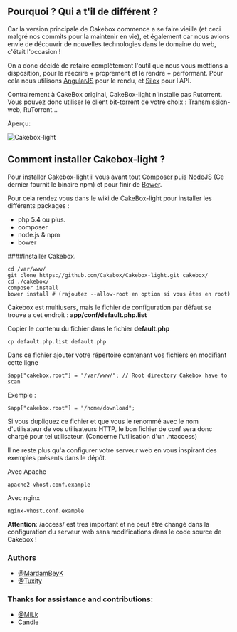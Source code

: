 ## Pourquoi  ? Qui a t'il de différent ?

Car la version principale de Cakebox commence a se faire vieille (et ceci malgré nos commits pour la maintenir en vie), et également car nous avions envie de découvrir de nouvelles technologies dans le domaine du web, c'était l'occasion !

On a donc décidé de refaire complètement l'outil que nous vous mettions a disposition, pour le réécrire + proprement et le rendre + performant. Pour cela nous utilisons [AngularJS](http://angularjs.org/ "AngularJS") pour le rendu, et [Silex](http://silex.sensiolabs.org/ "Silex") pour l'API.

Contrairement à CakeBox original, CakeBox-light n'installe pas Rutorrent. Vous pouvez donc utiliser le client bit-torrent de votre choix : Transmission-web, RuTorrent...

Aperçu:

![Cakebox-light](http://i.imgur.com/eML5KZD.png "Cakebox-light")

## Comment installer Cakebox-light ?

Pour installer Cakebox-light il vous avant tout [Composer](https://getcomposer.org/ "Composer") puis [NodeJS](http://nodejs.org/ "NodeJS") (Ce dernier fournit le binaire npm) et pour finir de [Bower](http://bower.io/ "Bower").

Pour cela rendez vous dans le wiki de CakeBox-light pour installer les différents packages :

- php 5.4 ou plus.
- composer
- node.js & npm 
- bower



####Installer Cakebox.

```
cd /var/www/
git clone https://github.com/Cakebox/Cakebox-light.git cakebox/
cd ./cakebox/
composer install
bower install # (rajoutez --allow-root en option si vous êtes en root)
```

Cakebox est multiusers, mais le fichier de configuration par défaut se trouve a cet endroit : **app/conf/default.php.list**

Copier le contenu du fichier dans le fichier **default.php**

```
cp default.php.list default.php
```

Dans ce fichier ajouter votre répertoire contenant vos fichiers en modifiant cette ligne 

`$app["cakebox.root"] = "/var/www/"; // Root directory Cakebox have to scan`

Exemple : 

`$app["cakebox.root"] = "/home/download";`

Si vous dupliquez ce fichier et que vous le renommé avec le nom d'utilisateur de vos utilisateurs HTTP, le bon fichier de conf sera donc chargé pour tel utilisateur. (Concerne l'utilisation d'un .htaccess)

Il ne reste plus qu'a configurer votre serveur web en vous inspirant des exemples présents dans le dépôt.

Avec Apache 

`apache2-vhost.conf.example`

Avec nginx

`nginx-vhost.conf.example`

**Attention**: /access/ est très important et ne peut être changé dans la configuration du serveur web sans modifications dans le code source de Cakebox !

### Authors

* [@MardamBeyK](https://github.com/MardamBeyK)
* [@Tuxity](https://github.com/Tuxity)


### Thanks for assistance and contributions:

* [@MiLk](https://github.com/MiLk)
* Candle
